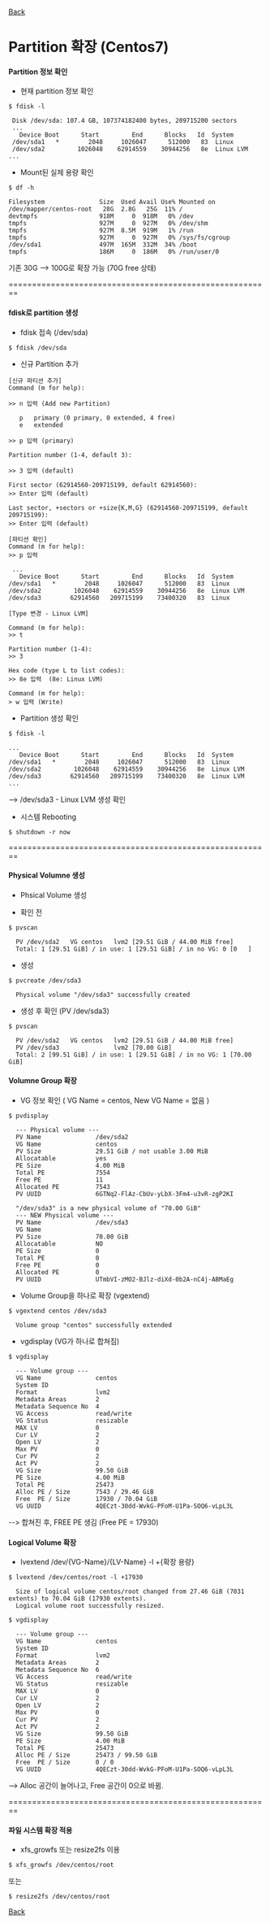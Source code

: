 [Back](https://github.com/songagi/study-linux/blob/master/README.md)

# Partition 확장 (Centos7)

#### Partition 정보 확인

 * 현재 partition 정보 확인
```
$ fdisk -l

 Disk /dev/sda: 107.4 GB, 107374182400 bytes, 209715200 sectors
 ...
   Device Boot      Start         End      Blocks   Id  System
 /dev/sda1   *        2048     1026047      512000   83  Linux
 /dev/sda2         1026048    62914559    30944256   8e  Linux LVM
...
```

* Mount된 실제 용량 확인
```
$ df -h

Filesystem               Size  Used Avail Use% Mounted on
/dev/mapper/centos-root   28G  2.8G   25G  11% /
devtmpfs                 918M     0  918M   0% /dev
tmpfs                    927M     0  927M   0% /dev/shm
tmpfs                    927M  8.5M  919M   1% /run
tmpfs                    927M     0  927M   0% /sys/fs/cgroup
/dev/sda1                497M  165M  332M  34% /boot
tmpfs                    186M     0  186M   0% /run/user/0
```

 기존 30G --> 100G로 확장 가능 (70G free 상태)


========================================================

#### fdisk로 partition 생성

 * fdisk 접속 (/dev/sda)
```
$ fdisk /dev/sda
```

 * 신규 Partition 추가
```
[신규 파티션 추가]
Command (m for help):

>> n 입력 (Add new Partition)
   
   p   primary (0 primary, 0 extended, 4 free)
   e   extended
   
>> p 입력 (primary)

Partition number (1-4, default 3):

>> 3 입력 (default)

First sector (62914560-209715199, default 62914560):
>> Enter 입력 (default)

Last sector, +sectors or +size{K,M,G} (62914560-209715199, default 209715199):
>> Enter 입력 (default)

[파티션 확인]
Command (m for help):
>> p 입력

 ...
   Device Boot      Start         End      Blocks   Id  System
/dev/sda1   *        2048     1026047      512000   83  Linux
/dev/sda2         1026048    62914559    30944256   8e  Linux LVM
/dev/sda3        62914560   209715199    73400320   83  Linux

[Type 변경 - Linux LVM]

Command (m for help): 
>> t

Partition number (1-4): 
>> 3

Hex code (type L to list codes):
>> 8e 입력  (8e: Linux LVM)

Command (m for help):
> w 입력 (Write)
```

 * Partition 생성 확인
```
$ fdisk -l
```
```
...
   Device Boot      Start         End      Blocks   Id  System
/dev/sda1   *        2048     1026047      512000   83  Linux
/dev/sda2         1026048    62914559    30944256   8e  Linux LVM
/dev/sda3        62914560   209715199    73400320   8e  Linux LVM
...
```

 --> /dev/sda3 - Linux LVM 생성 확인


 * 시스템 Rebooting
```
$ shutdown -r now
```

========================================================

#### Physical Volumne 생성

 * Phsical Volume 생성

 - 확인 전
```
$ pvscan

  PV /dev/sda2   VG centos   lvm2 [29.51 GiB / 44.00 MiB free]
  Total: 1 [29.51 GiB] / in use: 1 [29.51 GiB] / in no VG: 0 [0   ]
```

 - 생성
```
$ pvcreate /dev/sda3

  Physical volume "/dev/sda3" successfully created
```

 - 생성 후 확인 (PV /dev/sda3)
```
$ pvscan

  PV /dev/sda2   VG centos   lvm2 [29.51 GiB / 44.00 MiB free]
  PV /dev/sda3               lvm2 [70.00 GiB]
  Total: 2 [99.51 GiB] / in use: 1 [29.51 GiB] / in no VG: 1 [70.00 GiB]
```

#### Volumne Group 확장

 * VG 정보 확인 ( VG Name = centos, New VG Name = 없음 )
```
$ pvdisplay

  --- Physical volume ---
  PV Name               /dev/sda2
  VG Name               centos
  PV Size               29.51 GiB / not usable 3.00 MiB
  Allocatable           yes 
  PE Size               4.00 MiB
  Total PE              7554
  Free PE               11
  Allocated PE          7543
  PV UUID               6GTNq2-FlAz-CbUv-yLbX-3Fm4-u3vR-zgP2KI
   
  "/dev/sda3" is a new physical volume of "70.00 GiB"
  --- NEW Physical volume ---
  PV Name               /dev/sda3
  VG Name               
  PV Size               70.00 GiB
  Allocatable           NO
  PE Size               0   
  Total PE              0
  Free PE               0
  Allocated PE          0
  PV UUID               UTmbVI-zMO2-BJlz-diXd-0b2A-nC4j-ABMaEg
```

 * Volume Group을 하나로 확장 (vgextend)

```
$ vgextend centos /dev/sda3

  Volume group "centos" successfully extended
```

 * vgdisplay (VG가 하나로 합쳐짐)

```
$ vgdisplay

  --- Volume group ---
  VG Name               centos
  System ID             
  Format                lvm2
  Metadata Areas        2
  Metadata Sequence No  4
  VG Access             read/write
  VG Status             resizable
  MAX LV                0
  Cur LV                2
  Open LV               2
  Max PV                0
  Cur PV                2
  Act PV                2
  VG Size               99.50 GiB
  PE Size               4.00 MiB
  Total PE              25473
  Alloc PE / Size       7543 / 29.46 GiB
  Free  PE / Size       17930 / 70.04 GiB
  VG UUID               4QECzt-30dd-WvkG-PFoM-U1Pa-SOQ6-vLpL3L
```
 
 --> 합쳐진 후, FREE PE 생김 (Free PE = 17930)
 
 
 #### Logical Volume 확장
 
 * lvextend /dev/{VG-Name}/{LV-Name} -l +{확장 용량}

```
$ lvextend /dev/centos/root -l +17930

  Size of logical volume centos/root changed from 27.46 GiB (7031 extents) to 70.04 GiB (17930 extents).
  Logical volume root successfully resized.
```

```
$ vgdisplay

  --- Volume group ---
  VG Name               centos
  System ID             
  Format                lvm2
  Metadata Areas        2
  Metadata Sequence No  6
  VG Access             read/write
  VG Status             resizable
  MAX LV                0
  Cur LV                2
  Open LV               2
  Max PV                0
  Cur PV                2
  Act PV                2
  VG Size               99.50 GiB
  PE Size               4.00 MiB
  Total PE              25473
  Alloc PE / Size       25473 / 99.50 GiB
  Free  PE / Size       0 / 0   
  VG UUID               4QECzt-30dd-WvkG-PFoM-U1Pa-SOQ6-vLpL3L
```

 --> Alloc 공간이 늘어나고, Free 공간이 0으로 바뀜.
 
 
========================================================
 
#### 파일 시스템 확장 적용
 
 * xfs_growfs 또는 resize2fs 이용

```
$ xfs_growfs /dev/centos/root
```
또는
```
$ resize2fs /dev/centos/root
```

[Back](https://github.com/songagi/study-linux/blob/master/README.md)
